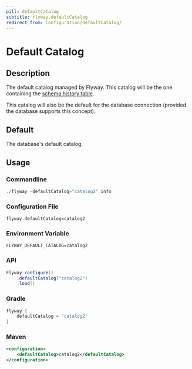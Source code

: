 ```yaml
---
pill: defaultCatalog
subtitle: flyway.defaultCatalog
redirect_from: Configuration/defaultCatalog/
---
```


# Default Catalog

## Description
The default catalog managed by Flyway. This catalog will be the one containing the [schema history table](Concepts/migrations#schema-history-table).

This catalog will also be the default for the database connection (provided the database supports this concept).

## Default
The database's default catalog.

## Usage

### Commandline
```powershell
./flyway -defaultCatalog="catalog2" info
```

### Configuration File
```properties
flyway.defaultCatalog=catalog2
```

### Environment Variable
```properties
FLYWAY_DEFAULT_CATALOG=catalog2
```

### API
```java
Flyway.configure()
    .defaultCatalog("catalog2")
    .load()
```

### Gradle
```groovy
flyway {
    defaultCatalog = 'catalog2'
}
```

### Maven
```xml
<configuration>
    <defaultCatalog>catalog2</defaultCatalog>
</configuration>
```
